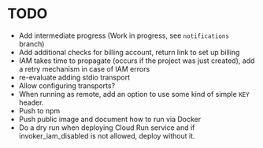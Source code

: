 # TODO

- Add intermediate progress (Work in progress, see `notifications` branch)
- Add additional checks for billing account, return link to set up billing
- IAM takes time to propagate (occurs if the project was just created), add a retry mechanism in case of IAM errors
- re-evaluate adding stdio transport
- Allow configuring transports?
- When running as remote, add an option to use some kind of simple `KEY` header.
- Push to npm
- Push public image and document how to run via Docker
- Do a dry run when deploying Cloud Run service and if invoker_iam_disabled is not allowed, deploy without it.